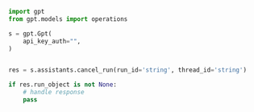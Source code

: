 <!-- Start SDK Example Usage -->


```python
import gpt
from gpt.models import operations

s = gpt.Gpt(
    api_key_auth="",
)


res = s.assistants.cancel_run(run_id='string', thread_id='string')

if res.run_object is not None:
    # handle response
    pass
```
<!-- End SDK Example Usage -->